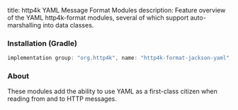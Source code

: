 title: http4k YAML Message Format Modules
description: Feature overview of the YAML http4k-format modules, several of which support auto-marshalling into data classes.

### Installation (Gradle)

```groovy
implementation group: "org.http4k", name: "http4k-format-jackson-yaml", version: "4.17.5.0"
```

### About
These modules add the ability to use YAML as a first-class citizen when reading from and to HTTP messages. 

[http4k]: https://http4k.org
